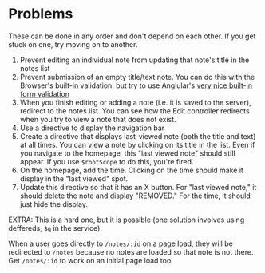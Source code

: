 # Problems

These can be done in any order and don't depend on each other.
If you get stuck on one, try moving on to another.

1. Prevent editing an individual note from updating that
 note's title in the notes list
2. Prevent submission of an empty title/text note. You can
 do this with the Browser's built-in validation, but
 try to use Anglular's [very nice built-in form validation](https://docs.angularjs.org/guide/forms)
3. When you finish editing or adding a note (i.e. it is
 saved to the server), redirect to the notes list.
 You can see how the Edit controller redirects when you try
 to view a note that does not exist.
4. Use a directive to display the navigation bar
5. Create a directive that displays last-viewed note (both
 the title and text) at all times. You can view a note by
 clicking on its title in the list.  Even if you navigate
 to the homepage, this "last viewed note" should still
 appear. If you use `$rootScope` to do this, you're fired.
6. On the homepage, add the time. Clicking on the time
 should make it display in the "last viewed" spot.
7. Update this directive so that it has an X button. For
 "last viewed note," it should delete the note and display
 "REMOVED." For the time, it should just hide the display.

EXTRA: This is a hard one, but it is possible (one solution
involves using deffereds, `$q` in the service).

When a user goes directly to `/notes/:id` on a page load,
they will be redirected to `/notes` because no notes are
loaded so that note is not there. Get `/notes/:id` to work
on an initial page load too.
